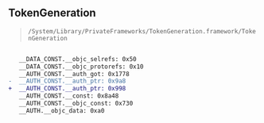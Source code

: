 ## TokenGeneration

> `/System/Library/PrivateFrameworks/TokenGeneration.framework/TokenGeneration`

```diff

   __DATA_CONST.__objc_selrefs: 0x50
   __DATA_CONST.__objc_protorefs: 0x10
   __AUTH_CONST.__auth_got: 0x1778
-  __AUTH_CONST.__auth_ptr: 0x9a8
+  __AUTH_CONST.__auth_ptr: 0x998
   __AUTH_CONST.__const: 0x8a48
   __AUTH_CONST.__objc_const: 0x730
   __AUTH.__objc_data: 0xa0

```
